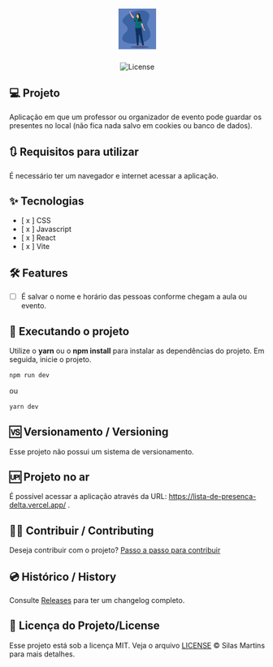 <h1 align="center">
  <img alt="Lista de Presença" height="80" title="Lista de Presença" src="./src/assets/favicon.png" />
</h1>

<p align="center">
  <img alt="License" src="https://img.shields.io/github/license/silasfmartins/lista-de-presenca">
</p>

## 💻 Projeto
Aplicação em que um professor ou organizador de evento pode guardar os presentes no local (não fica nada salvo em cookies ou banco de dados).

## 🔃 Requisitos para utilizar

É necessário ter um navegador e internet acessar a aplicação.

## ✨ Tecnologias

-   [ x ] CSS
-   [ x ] Javascript
-   [ x ] React
-   [ x ] Vite

## :hammer_and_wrench: Features 

-   [ ] É salvar o nome e horário das pessoas conforme chegam a aula ou evento.

## 📲 Executando o projeto

Utilize o **yarn** ou o **npm install** para instalar as dependências do projeto.
Em seguida, inicie o projeto.

```cl
npm run dev
```
ou 
```cl
yarn dev
```

## 🆚 Versionamento / Versioning

Esse projeto não possui um sistema de versionamento.

## 🆙 Projeto no ar

É possível acessar a aplicação através da URL: https://lista-de-presenca-delta.vercel.app/ .

## 👨‍💻 Contribuir / Contributing

Deseja contribuir com o projeto? [Passo a passo para contribuir](https://github.com/silasfmartins/lista-de-presenca/blob/master/Contributing.md)

## 💿 Histórico / History

Consulte [Releases](https://github.com/silasfmartins/lista-de-presenca/releases) para ter um changelog completo.

## 📄 Licença do Projeto/License

Esse projeto está sob a licença MIT. Veja o arquivo [LICENSE](https://github.com/silasfmartins/lista-de-presenca/blob/main/LICENSE) © Silas Martins para mais detalhes.
